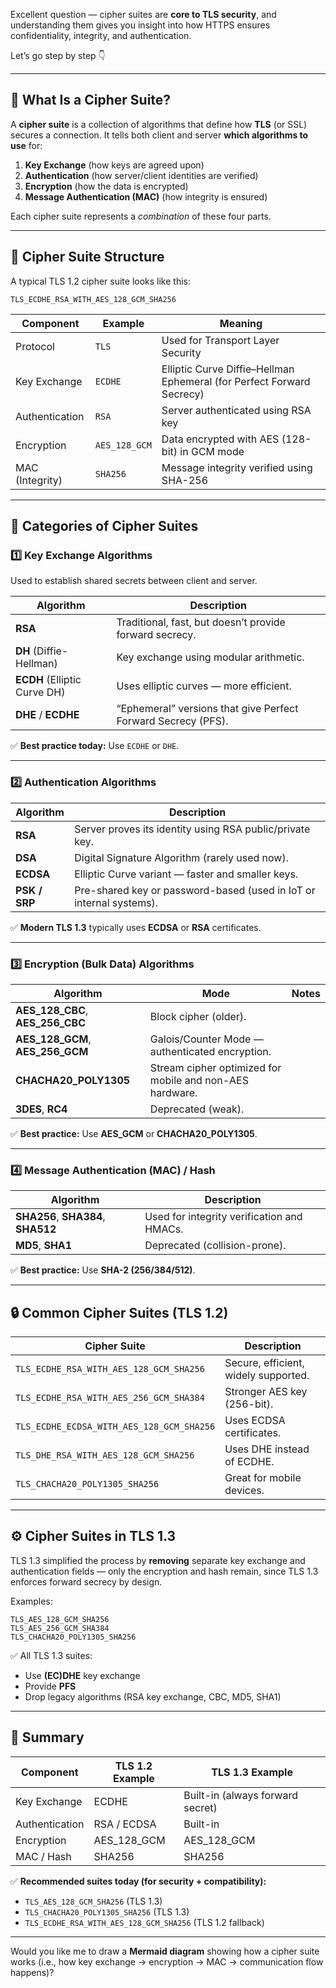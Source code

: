 Excellent question — cipher suites are **core to TLS security**, and understanding them gives you insight into how HTTPS ensures confidentiality, integrity, and authentication.

Let’s go step by step 👇

---

## 🔐 What Is a Cipher Suite?

A **cipher suite** is a collection of algorithms that define how **TLS** (or SSL) secures a connection.
It tells both client and server **which algorithms to use** for:

1. **Key Exchange** (how keys are agreed upon)
2. **Authentication** (how server/client identities are verified)
3. **Encryption** (how the data is encrypted)
4. **Message Authentication (MAC)** (how integrity is ensured)

Each cipher suite represents a *combination* of these four parts.

---

## 🧩 Cipher Suite Structure

A typical TLS 1.2 cipher suite looks like this:

```
TLS_ECDHE_RSA_WITH_AES_128_GCM_SHA256
```

| Component       | Example       | Meaning                                                               |
| --------------- | ------------- | --------------------------------------------------------------------- |
| Protocol        | `TLS`         | Used for Transport Layer Security                                     |
| Key Exchange    | `ECDHE`       | Elliptic Curve Diffie–Hellman Ephemeral (for Perfect Forward Secrecy) |
| Authentication  | `RSA`         | Server authenticated using RSA key                                    |
| Encryption      | `AES_128_GCM` | Data encrypted with AES (128-bit) in GCM mode                         |
| MAC (Integrity) | `SHA256`      | Message integrity verified using SHA-256                              |

---

## 🧠 Categories of Cipher Suites

### 1️⃣ **Key Exchange Algorithms**

Used to establish shared secrets between client and server.

| Algorithm                    | Description                                                   |
| ---------------------------- | ------------------------------------------------------------- |
| **RSA**                      | Traditional, fast, but doesn’t provide forward secrecy.       |
| **DH** (Diffie-Hellman)      | Key exchange using modular arithmetic.                        |
| **ECDH** (Elliptic Curve DH) | Uses elliptic curves — more efficient.                        |
| **DHE** / **ECDHE**          | “Ephemeral” versions that give Perfect Forward Secrecy (PFS). |

✅ **Best practice today:** Use `ECDHE` or `DHE`.

---

### 2️⃣ **Authentication Algorithms**

| Algorithm     | Description                                                         |
| ------------- | ------------------------------------------------------------------- |
| **RSA**       | Server proves its identity using RSA public/private key.            |
| **DSA**       | Digital Signature Algorithm (rarely used now).                      |
| **ECDSA**     | Elliptic Curve variant — faster and smaller keys.                   |
| **PSK / SRP** | Pre-shared key or password-based (used in IoT or internal systems). |

✅ **Modern TLS 1.3** typically uses **ECDSA** or **RSA** certificates.

---

### 3️⃣ **Encryption (Bulk Data) Algorithms**

| Algorithm                        | Mode                                                     | Notes |
| -------------------------------- | -------------------------------------------------------- | ----- |
| **AES_128_CBC**, **AES_256_CBC** | Block cipher (older).                                    |       |
| **AES_128_GCM**, **AES_256_GCM** | Galois/Counter Mode — authenticated encryption.          |       |
| **CHACHA20_POLY1305**            | Stream cipher optimized for mobile and non-AES hardware. |       |
| **3DES**, **RC4**                | Deprecated (weak).                                       |       |

✅ **Best practice:** Use **AES_GCM** or **CHACHA20_POLY1305**.

---

### 4️⃣ **Message Authentication (MAC) / Hash**

| Algorithm                          | Description                                |
| ---------------------------------- | ------------------------------------------ |
| **SHA256**, **SHA384**, **SHA512** | Used for integrity verification and HMACs. |
| **MD5**, **SHA1**                  | Deprecated (collision-prone).              |

✅ **Best practice:** Use **SHA-2 (256/384/512)**.

---

## 🔒 Common Cipher Suites (TLS 1.2)

| Cipher Suite                              | Description                          |
| ----------------------------------------- | ------------------------------------ |
| `TLS_ECDHE_RSA_WITH_AES_128_GCM_SHA256`   | Secure, efficient, widely supported. |
| `TLS_ECDHE_RSA_WITH_AES_256_GCM_SHA384`   | Stronger AES key (256-bit).          |
| `TLS_ECDHE_ECDSA_WITH_AES_128_GCM_SHA256` | Uses ECDSA certificates.             |
| `TLS_DHE_RSA_WITH_AES_128_GCM_SHA256`     | Uses DHE instead of ECDHE.           |
| `TLS_CHACHA20_POLY1305_SHA256`            | Great for mobile devices.            |

---

## ⚙️ Cipher Suites in TLS 1.3

TLS 1.3 simplified the process by **removing** separate key exchange and authentication fields — only the encryption and hash remain, since TLS 1.3 enforces forward secrecy by design.

Examples:

```
TLS_AES_128_GCM_SHA256
TLS_AES_256_GCM_SHA384
TLS_CHACHA20_POLY1305_SHA256
```

✅ All TLS 1.3 suites:

* Use **(EC)DHE** key exchange
* Provide **PFS**
* Drop legacy algorithms (RSA key exchange, CBC, MD5, SHA1)

---

## 🧭 Summary

| Component      | TLS 1.2 Example | TLS 1.3 Example                  |
| -------------- | --------------- | -------------------------------- |
| Key Exchange   | ECDHE           | Built-in (always forward secret) |
| Authentication | RSA / ECDSA     | Built-in                         |
| Encryption     | AES_128_GCM     | AES_128_GCM                      |
| MAC / Hash     | SHA256          | SHA256                           |

✅ **Recommended suites today (for security + compatibility):**

* `TLS_AES_128_GCM_SHA256` (TLS 1.3)
* `TLS_CHACHA20_POLY1305_SHA256` (TLS 1.3)
* `TLS_ECDHE_RSA_WITH_AES_128_GCM_SHA256` (TLS 1.2 fallback)

---

Would you like me to draw a **Mermaid diagram** showing how a cipher suite works (i.e., how key exchange → encryption → MAC → communication flow happens)?
